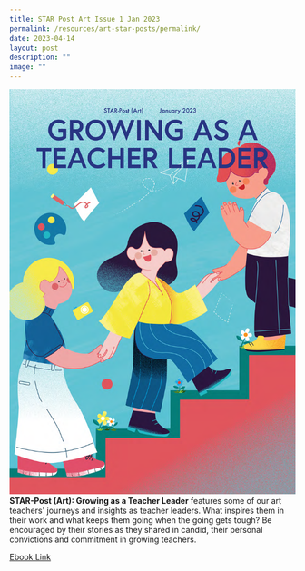 ```yaml
---
title: STAR Post Art Issue 1 Jan 2023
permalink: /resources/art-star-posts/permalink/
date: 2023-04-14
layout: post
description: ""
image: ""
---
```

![](/images/starpost%20cover_jan%202023.png)
**STAR-Post (Art): Growing as a Teacher Leader** features some of our art teachers' journeys and insights as teacher leaders. What inspires them in their work and what keeps them going when the going gets tough? Be encouraged by their stories as they shared in candid, their personal convictions and commitment in growing teachers.

[Ebook Link](https://go.gov.sg/spartjan23)